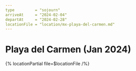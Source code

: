 ```yaml
---
type         = "sojourn"
arriveAt     = "2024-02-04"
departAt     = "2024-02-28"
locationFile = "location/mx-playa-del-carmen.md"
---
```


# Playa del Carmen (Jan 2024)

{% locationPartial file=$locationFile /%} 
